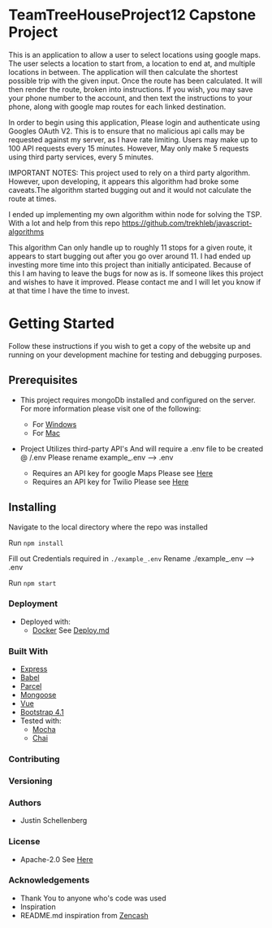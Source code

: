 # TeamTreeHouseProject12 Capstone Project
This is an application to allow a user to select locations using google maps. The user selects a location to start from, a location to end at, and multiple locations in between. The application will then calculate the shortest possible trip with the given input. Once the route has been calculated. It will then render the route, broken into instructions. If you wish, you may save your phone number to the account, and then text the instructions to your phone, along with google map routes for each linked destination.

In order to begin using this application, Please login and authenticate using Googles OAuth V2. This is to ensure that no malicious api calls may be requested against my server, as I have rate limiting. Users may make up to 100 API requests every 15 minutes. However, May only make 5 requests using third party services, every 5 minutes.

IMPORTANT NOTES:
This project used to rely on a third party algorithm. However, upon developing, it appears this algorithm had broke some caveats.The algorithm started bugging out and it would not calculate the route at times.

I ended up implementing my own algorithm within node for solving the TSP. With a lot and help from this repo https://github.com/trekhleb/javascript-algorithms

This algorithm Can only handle up to roughly 11 stops for a given route, it appears to start bugging out after you go over around 11. I had ended up investing more time into this project than initially anticipated. Because of this I am having to leave the bugs for now as is. If someone likes this project and wishes to have it improved. Please contact me and I will let you know if at that time I have the time to invest.



# Getting Started

Follow these instructions if you wish to get a copy of the website up and running on your development machine for testing and debugging purposes.

## Prerequisites
- This project requires mongoDb installed and configured on the server. For more information please visit one of the following:
  -  For [Windows](http://treehouse.github.io/installation-guides/windows/mongo-windows.html)
  -  For [Mac](http://treehouse.github.io/installation-guides/mac/mongo-mac.html)
- Project Utilizes third-party API's And will require a .env file to be created @ /.env Please rename example_.env --> .env

  - Requires an API key for google Maps Please see [Here](https://developers.google.com/maps/documentation/distance-matrix/start#get-a-key)
  - Requires an API key for Twilio Please see [Here](https://www.twilio.com/)

## Installing
Navigate to the local directory where the repo was installed

Run ``npm install``

Fill out Credentials required in ``./example_.env``
Rename ./example_.env --> .env 

Run ``npm start``

### Deployment
- Deployed with:
  - [Docker](https://www.docker.com/)
See [Deploy.md](https://github.com/Jrschellenberg/TeamTreeHouseProject12/blob/master/documentation/deploy.md)

### Built With
- [Express](https://expressjs.com/)
- [Babel](https://babeljs.io/)
- [Parcel](https://parceljs.org/)
- [Mongoose](http://mongoosejs.com/docs/guide.html)
- [Vue](https://vuejs.org/v2/guide/)
- [Bootstrap 4.1](https://getbootstrap.com/docs/4.1/getting-started/introduction/)
- Tested with:
  - [Mocha](https://mochajs.org/)
  - [Chai](http://www.chaijs.com/)
  
### Contributing
  
### Versioning
  
### Authors
- Justin Schellenberg
  
### License
- Apache-2.0 See [Here](https://github.com/Jrschellenberg/TeamTreeHouseProject12/blob/master/LICENSE)

### Acknowledgements
- Thank You to anyone who's code was used
- Inspiration
- README.md inspiration from [Zencash](https://github.com/ZencashOfficial/website)
  


